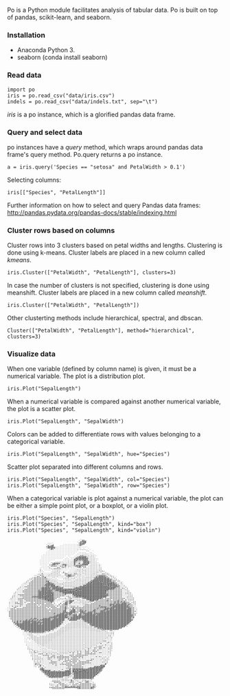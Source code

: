 
Po is a Python module facilitates analysis of tabular data.  Po is built on top of pandas, scikit-learn, and seaborn.

### Installation

- Anaconda Python 3.
- seaborn (conda install seaborn)

### Read data

```
import po
iris = po.read_csv("data/iris.csv")
indels = po.read_csv("data/indels.txt", sep="\t")
```

*iris* is a po instance, which is a glorified pandas data frame.

### Query and select data

po instances have a *query* method, which wraps around pandas data frame's query method.  Po.query returns a po instance.

```
a = iris.query('Species == "setosa" and PetalWidth > 0.1')
```

Selecting columns:
```
iris[["Species", "PetalLength"]]
```

Further information on how to select and query Pandas data frames: http://pandas.pydata.org/pandas-docs/stable/indexing.html

### Cluster rows based on columns

Cluster rows into 3 clusters based on petal widths and lengths.  Clustering is done using k-means.  Cluster labels are placed in a new column called *_kmeans_*.

```
iris.Cluster(["PetalWidth", "PetalLength"], clusters=3)
```

In case the number of clusters is not specified, clustering is done using meanshift.  Cluster labels are placed in a new column called *_meanshift_*.

```
iris.Cluster(["PetalWidth", "PetalLength"])
```

Other clusterting methods include hierarchical, spectral, and dbscan.

```
Cluster(["PetalWidth", "PetalLength"], method="hierarchical", clusters=3)
```

### Visualize data

When one variable (defined by column name) is given, it must be a numerical variable.  The plot is a distribution plot.

```
iris.Plot("SepalLength")
```

When a numerical variable is compared against another numerical variable, the plot is a scatter plot.

```
iris.Plot("SepalLength", "SepalWidth")
```

Colors can be added to differentiate rows with values belonging to a categorical variable.

```
iris.Plot("SepalLength", "SepalWidth", hue="Species")
```

Scatter plot separated into different columns and rows.
```
iris.Plot("SepalLength", "SepalWidth", col="Species")
iris.Plot("SepalLength", "SepalWidth", row="Species")
```

When a categorical variable is plot against a numerical variable, the plot can be either a simple point plot, or a boxplot, or a violin plot.

```
iris.Plot("Species", "SepalLength")
iris.Plot("Species", "SepalLength", kind="box")
iris.Plot("Species", "SepalLength", kind="violin")
```





<pre style="font: 6px/3px monospace;">
                                              `'++`
                                              '+###
                                             `+#+##
                          '''`               ,+###
                         '+'+#      `````````.+#'
                         +####:   ```````````...`.
                         :#####'`````````````.`.`.``
                           .#+```````````````.`.....`
                           ````````````````````````..`
                          ````````````````````.....``..`
                         ````````````````````...,,,,....
                         ```````````````````...,,,,,,.,,.
                       ````````````````````...,++;,,,,,,.
                      ````````````````.``...,+#####:,,,,,`
                      ```````````````...`..,########,,,,,.
                      ``````````````...,..,#@#######',,,,.`
                     ``````````........,.,,##++++###+,,,,.`
                     ```````..........,,,,;#+:;,,####:,,,,.
                     ``````.'+####'::,,,,,,#:;#.:#@@#:,,,,.,
                     ``````;+##++.'+#@:,,,,#:;++####',,,,,.,
                     `````.'++++ `++:@',,,:+####+++':,,,,,.:`
                     .`````;''''++'++.```...:+#+'++,,,,,,,.::
                     ,``````:;++++:`````....,,,;;:,,,,,,,,,:;
                     ;.``````.:;;:``````....,:,,:,,,,,,,,,,;;,
                     '..````..,,:;``;``....,,::,:':,,,,,,,,';::
                    `',.....,::;;:`.+;,....,:,:,:;:,,,,,,::'''';,
                    ;'+...,,:::::;.`'++'';'++,:,:::,,,,:::'''++';;
                  .''++;.,,:::::;....++##+++':::,,:,,,,::;++++++'';,
                 ''++'++,,::::::.``..,+##++:::::,,,,,,:::++####++'';;
               ,;+++++++#,,,,::,````,,:+':,;:,:,,,,:::::+#@#####++''';`
              :;'+++++++++,,,,,,.```.:;;::::,,:,,,,::::'@@@#######++'';
             ;''++++++++++;:,:,,......,::,,,::::,:::::+@@@@########+++';,
            ;''++++++++++##'::::,...,,,,,,,:::::::::;+@@@@@@#######+++''',
           ;''++++++++++++##+;;::,,,::::::::::::::;;#@#@@@@@@@###@@##++'';`
          ''''+++++++++++#####;::;::;:::::::;::::;'@@@@@@@@@@@########++'''
         ''''+++++++++++#######';;;';;;;;;;;;::;'@#@@@@@@@@@@@@@@######++'';
        ;''++++++++++++++##+###@#+;;;''''';;;;+#@@@@@@@@@@@@@@@@@@#@@###+''';
       ;'''''+++++++++######+###@@@#'''''''+#@@@@@@@@@@@@@@@@@@@@@@###+++'+;';
      :''''+++++++++++####@@+##@@@@@@@@#####@@##@@@@@@@@@@@@@@@@#####+++++'';;
      ''''++++++++++#+####@@#++##@@@@#@@@@@@#@@@@@@@@@@@@@@@@@@##+++++++++''';;
     ;''''++++++++++#####@@@@+++++#@@@@@@@@@@@@@@@@@@@@@@@@@@@@#++++++++++'';;;,
    :''''''+++++++++######@@##++++++##@###@@@@@@@@@@@@@@@@@@@@@#++++++++++'';;;;
    ;''+++++++++++++#####@@@@#+++++++#';:'#@#@@@@@@@@@@@@@@@@@@@#+++++++++'''';;;
   ;;'''++++++++++++###@@@@@@#+++++++';;''+#####@@@@@@@@@@@@@@@@#+++++++++''';;;;
   ;''''''++++++#######@@@#@@@++++'''''++'++#######@@@@@@@@@@@##''++++++++''';;;;,
  ;''''+++++++++++++##@@@@@@@@++';:,.+,,++:;;;;'+###@@@@@@@@#+'+++++++++++++'';;;;
  '''''+++'+++++++++++++#@@@@@+'..``';;'+',,:;;;;;'###@@@@#'+++++++'+++++++'+';;;:
 `''''''++''++++++++++++++#@@@;`````;;++###.,::;;;;;;#@#'+++++++#++++++#+++++'''';,
 ;'''++'++'+'''++'++++++++++#',```.''+#;##',..,::;;;;;''+++++++++++++#+#+#+#+++';;;
 ''''+++++'''+++++++++++'++++':.`.+'+##'#''''''':;:;''+++++++++++++++#+#++###+++'';
 '''''''++''+++++++'+'++++++++'..+'++##';'''''''''++++++++++++++++###+#######+#++''
 ''+'++'+'''++++++++'++++++++++'+'+++++';+++'+'''++++++++++#++++++#+##########+++''
 '''++''''+++++++++++++++'+'++++''+++#+;;+++++++++++++++++++####+++############+++'.
`'+++'++++++++++++++++++++'+'++++++++#+';'#;++++++++++++++#++++######+#######+##++',
`'+++++++++++++++++++++++++++++++++++#''++##'++#++++++++#+++++###+##############++'.
`++++++++++++++++++++++++++'++++++++##''+###+++##+#++++##+++###+################+++.
`+++++++++++++++++++++++++++++++++++###+####++'###++###+#+++####################++',
 +++++++++++++++++++++++++++++#+++###+#@##;++'+#+######+########################+++
 +++++++++++++++++++++++++++++++#######;#+@##'##++#######+#######################++
 +++++++++++++++++++++++++++++########@++++######################################+
 .+++++++++++++++++++++++++#####+######++#######################################+#
  +++++++++++++#+##++++#####++#######''#+######;@###############################+.
  `+++++++++#+#+#++#+#######+########'''#####;;;;@###############################
   +++#+#+#########+#++############@''''';;;;;;;;;##############################
    #+#+++#####+##################@+''';;;;;;;;;;;;+###########################.
    ,###############+#+############''';;;;;;;;;;;;;;'@@#######################:
     ,###########################@''';;;;;;;;;;;;;;;;;@######################,
      ,##########################'';;;;;;;;;;:;::;;;;;;'@###################`
       .#######################+'';;;;;;;;:::::::::;;;;;;'@@##############'
         ####################@''';;;;;;::::::::::::::;;;;;;;+@@#########'
          `@@#@###########@#'''';;;;;;::::::::::::::::::::;;:::;;'++'`
          ``.;#@@@@@@@@#+''''';;;;;;::::::::::::::::::::::::::::,,,,;`
          ```,;;''''''''''';;;;;;;;::::::::::::::::::::::::::::::,,:;
          ```.;;;'''''''';;;;;;;;;:::::::::::::::::::::::::::::::,,''
          ````:;;;;'';;;;;;;;;;;::::::::::::::::::::::::::::::::,:;''
           ``..;;;;;;;;;;;;;;;;:::::::::::::::::::::::::::::::::,'';`
           `.`.:;;;;;;;;;;;;;:::::::::::::::::::::::::::::::::::''''
           `.``.:;;;;;;;;;;;;::::::::::::::::::::::::::::::::::'''''
           `..`..:;;;;;;;;;:::::::::::::::::::::::::::::::::::++''''
           `......:;;;;;;;::::::::::::::::::::::::::::::::::;''';+';
           `.......:;;;;:::::::::::::::::::::::::,:::::::::'+'''''';
            ........,:;;:::::::::::::::::::::::::::::::::;''';'+'';;
            `........,:::::::::::::::::::::::::::::::::'';;++''''';;
             ;........,,,:::::::::::::::::::::::::::;;''+;'++'+'';;;
             ;;,.....,,.,,::::::::::::::::::::::::''+'''+''++'''';;:
              ;';,....,,,,,,,::::::::::::::::::;''+'+''++'+''''''';,
              ,;'+';,...,,,,,,,,::::::::::;;'+'+''+++''+++''''''';;
              .::++''';::,,,,:,:,:;;;;;'+'+''+'+''+++'+'+''++''''';
               :::''+++''+'';''';;''''''''+''+++''+++++++''''''''';
               ,::;;'''++++''++'''++''''+++'++++++++'''''''''''''',
               `::::;;''''+'+++'++++++++'++++++++''''''''+'+;';;':
                ;:::;;;'''+++'+'++++++++''+++'+'+'''''''''''';;';:
                ;;;;;;;'''++'''''+++'+'+'+++++''''''''++'''';';;;,
                `;';';''''''+''''+'''++++'+++'+''''++++''''''';;;`
                 ::;;;''''''++++''''+++'+++++'+++++++'''''''';;';
                 ;;;;''''''+++++'''+''+++'++'+++++++++''''''''';:
                 ,#;+''''''''+'+''++++++++'+++++++'''''''''''''#
                 ,:';#';'''''''+''''''++++++++++''''''''''''#@@
                  :`;+'';''''''''''''''++'+++++++'''''''#@##@@#
                    ';@;''''''''''''''+++;+++++++'''+#@####@@@
                     @#@'''''''''''+''''#.@######@@#########@,
                      @###@#''+''+'''+@@@.@@@#@@##@#########@
                      .@###@####@@#@@###@'#@@@#####@######@@
                       '#@###############++##############@#.
                        +@@##############;+###############;
                         ,@@##@#########;.'############@#'
                          .#@#######';;;'`+#############'
                            '''';'';;;;''`+@##########@+
                             '''''';;;;;;+'';;'';;;''''
                             +++++'''''''#+'';'';'+++''
                            ''+++++'''''+++'''++''+#+'';
                           ;;,'''++++';';'+'++'+++++++:;:
                           ';;''+'++++;;''+++;++++++++'++
                           '';'++''++++''+++'+++++++++'++
                           ++++++++++##########+++++++##+`
                            '++++++++':`    :+#+++++++#+,
</pre>
